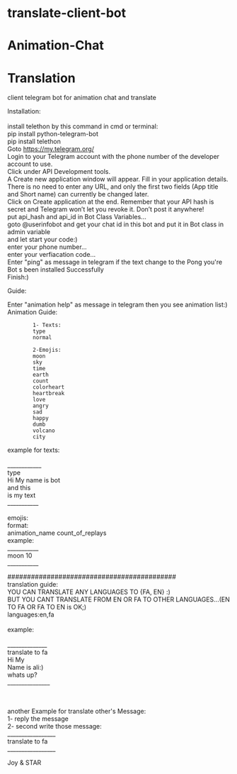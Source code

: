 # translate-client-bot
# Animation-Chat
# Translation


client telegram bot for animation chat and translate<br/>

Installation:<br/><br/>
install telethon by this command in cmd or terminal:<br/>
pip install python-telegram-bot<br/>
pip install telethon<br/>
Goto https://my.telegram.org/ <br/>
Login to your Telegram account with the phone number of the developer account to use.<br/>
Click under API Development tools.<br/>
A Create new application window will appear. Fill in your application details. There is no need to enter any URL, and only the first two fields (App title and Short name) can currently be changed later.<br/>
Click on Create application at the end. Remember that your API hash is secret and Telegram won’t let you revoke it. Don’t post it anywhere!<br/>
put api_hash and api_id in Bot Class Variables...<br/>
goto @userinfobot and get your chat id in this bot and put it in Bot class in admin variable<br/>
and let start your code:)<br/>
enter your phone number...<br/>
enter your verfiacation code...<br/>
Enter "ping" as message in telegram if the text change to the Pong you're Bot s been installed Successfully<br/>
Finish:)<br/>

Guide:<br/>

Enter "animation help" as message in telegram then you see animation list:)<br/>
Animation Guide:

            1- Texts:
            type
            normal

            2-Emojis:
            moon
            sky
            time
            earth
            count
            colorheart
            heartbreak
            love
            angry
            sad
            happy
            dumb
            volcano
            city

           
example for texts:<br/><br/>
____________<br/>
type<br/>
Hi My name is bot<br/>
and this<br/>
is my text<br/>
___________<br/>
<br/>
emojis:<br/>
format:</br>
animation_name count_of_replays<br/>
example:<br/>
___________<br/>
moon 10<br/>
___________<br/>

###########################################<br/>
translation guide:<br/>
YOU CAN TRANSLATE ANY LANGUAGES TO {FA, EN} :)<br/>
BUT YOU CANT TRANSLATE FROM EN OR FA TO OTHER LANGUAGES...(EN TO FA OR FA TO EN is OK;)<br/>
languages:en,fa<br/>
<br/>
example:<br/>
<br/>
______________<br/>
translate to fa<br/>
Hi My<br/>
Name is ali:)<br/>
whats up?<br/>
_______________<br/>

<br/><br/>
another Example for translate other's Message:<br/>
1- reply the message<br/>
2- second write those message:<br/>
_________________<br/>
translate to fa<br/>
_________________<br/>

Joy & STAR
